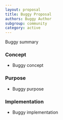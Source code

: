 ```yaml
---
layout: proposal
title: Buggy Proposal
authors: Buggy Author
subgroup: community
category: active
---
```


Buggy summary

<!--end summary-->

### Concept

- Buggy concept


### Purpose

- Buggy purpose


### Implementation

- Buggy implementation

